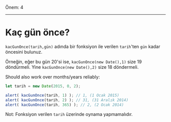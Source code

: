 Önem: 4

---

# Kaç gün önce?

`kacGunOnce(tarih,gün)` adında bir fonksiyon ile verilen `tarih`'ten `gün` kadar öncesini bulunuz.

Örneğin, eğer bu gün 20'si ise, `kacGunOnce(new Date(),1)` size 19 döndürmeli. Yine `kacGunOnce(new Date(),2)` size 18 döndermeli.

Should also work over months/years reliably:

```js
let tarih = new Date(2015, 0, 2);

alert( kacGunOnce(tarih, 1) ); // 1, (1 Ocak 2015)
alert( kacGunOnce(tarih, 2) ); // 31, (31 Aralık 2014)
alert( kacGunOnce(tarih, 365) ); // 2, (2 Ocak 2014)
```

Not: Fonksiyon verilen `tarih` üzerinde oynama yapmamalıdır.